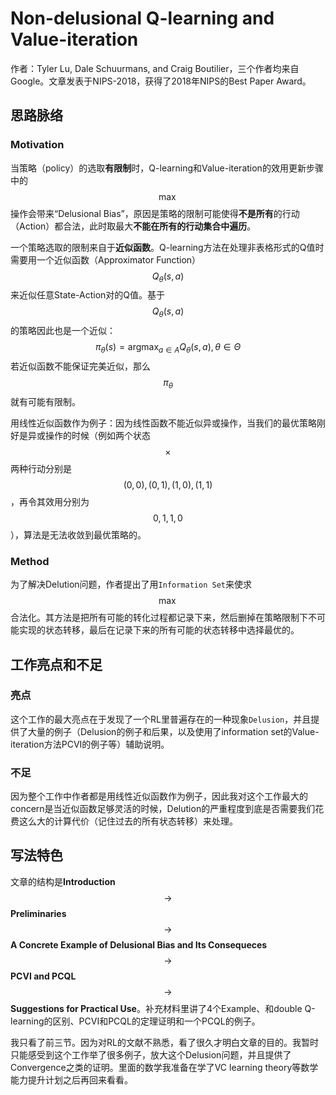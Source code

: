 # Non-delusional Q-learning and Value-iteration

作者：Tyler Lu, Dale Schuurmans, and Craig Boutilier，三个作者均来自Google。文章发表于NIPS-2018，获得了2018年NIPS的Best Paper Award。

## 思路脉络

### Motivation

当策略（policy）的选取**有限制**时，Q-learning和Value-iteration的效用更新步骤中的$$\max$$操作会带来“Delusional Bias”，原因是策略的限制可能使得**不是所有**的行动（Action）都合法，此时取最大**不能在所有的行动集合中遍历**。

一个策略选取的限制来自于**近似函数**。Q-learning方法在处理非表格形式的Q值时需要用一个近似函数（Approximator Function）$$Q_\theta(s, a)$$来近似任意State-Action对的Q值。基于$$Q_\theta(s, a)$$的策略因此也是一个近似：
$$
\pi_\theta(s) = \text{argmax}_{a\in A}Q_\theta(s, a), \theta\in\Theta
$$
若近似函数不能保证完美近似，那么$$\pi_\theta$$就有可能有限制。

用线性近似函数作为例子：因为线性函数不能近似异或操作，当我们的最优策略刚好是异或操作的时候（例如两个状态$$\times$$两种行动分别是$$(0, 0), (0, 1), (1, 0), (1, 1)$$，再令其效用分别为$$0, 1, 1, 0$$），算法是无法收敛到最优策略的。

### Method

为了解决Delution问题，作者提出了用`Information Set`来使求$$\max$$合法化。其方法是把所有可能的转化过程都记录下来，然后删掉在策略限制下不可能实现的状态转移，最后在记录下来的所有可能的状态转移中选择最优的。

## 工作亮点和不足

### 亮点

这个工作的最大亮点在于发现了一个RL里普遍存在的一种现象`Delusion`，并且提供了大量的例子（Delusion的例子和后果，以及使用了information set的Value-iteration方法PCVI的例子等）辅助说明。

### 不足

因为整个工作中作者都是用线性近似函数作为例子，因此我对这个工作最大的concern是当近似函数足够灵活的时候，Delution的严重程度到底是否需要我们花费这么大的计算代价（记住过去的所有状态转移）来处理。

## 写法特色

文章的结构是**Introduction**$$\rightarrow$$**Preliminaries**$$\rightarrow$$**A Concrete Example of Delusional Bias and Its Consequeces**$$\rightarrow$$**PCVI and PCQL**$$\rightarrow$$**Suggestions for Practical Use**。补充材料里讲了4个Example、和double Q-learning的区别、PCVI和PCQL的定理证明和一个PCQL的例子。

我只看了前三节。因为对RL的文献不熟悉，看了很久才明白文章的目的。我暂时只能感受到这个工作举了很多例子，放大这个Delusion问题，并且提供了Convergence之类的证明。里面的数学我准备在学了VC learning theory等数学能力提升计划之后再回来看看。
